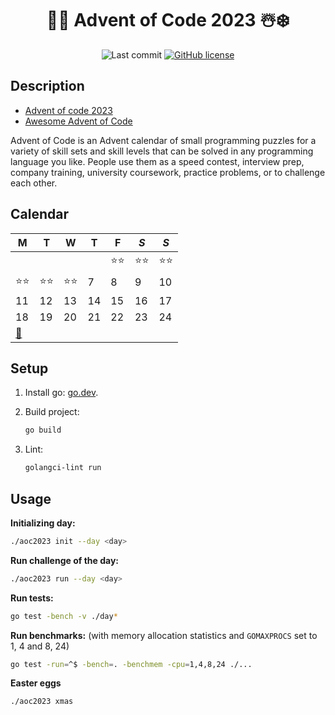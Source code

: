 <div align="center">

# 🎅🎄 Advent of Code 2023 ☃️❄️

![Last commit](https://img.shields.io/github/last-commit/lento234/advent-of-code-2023)
[![GitHub license](https://img.shields.io/github/license/lento234/advent-of-code-2023?color=blue)](https://github.com/lento234/advent-of-code-2023/blob/main/LICENSE)

</div>

## Description

- [Advent of code 2023](https://adventofcode.com/2023/)
- [Awesome Advent of Code](https://github.com/Bogdanp/awesome-advent-of-code)

Advent of Code is an Advent calendar of small programming puzzles for a variety
of skill sets and skill levels that can be solved in any programming language
you like. People use them as a speed contest, interview prep, company training,
university coursework, practice problems, or to challenge each other.

## Calendar

| M       | T    | W    | T   | F    | *S*  | *S*  |
|---------|------|------|-----|------|------|------|
|         |      |      |     | ⭐⭐ | ⭐⭐ | ⭐⭐ |
| ⭐⭐    | ⭐⭐ | ⭐⭐ | 7   | 8    | 9    | 10   |
| 11      | 12   | 13   | 14  | 15   | 16   | 17   |
| 18      | 19   | 20   | 21  | 22   | 23   | 24   |
| [🎁][1] |      |      |     |      |      |      |

## Setup

1. Install go: [go.dev](https://go.dev/dl/).

2. Build project:

    ```bash
    go build
    ```
3. Lint:

    ```bash
    golangci-lint run
    ```

## Usage

**Initializing day:**

```bash
./aoc2023 init --day <day>
```

**Run challenge of the day:**

```bash
./aoc2023 run --day <day>
```

**Run tests:**

```bash
go test -bench -v ./day*
```

**Run benchmarks:** (with memory allocation statistics and `GOMAXPROCS` set to 1, 4 and 8, 24)

```bash
go test -run=^$ -bench=. -benchmem -cpu=1,4,8,24 ./...
```

**Easter eggs**

```bash
./aoc2023 xmas
```

[1]: https://youtu.be/mkF7xLtNzPc?si=jQ7NB9oxtYNauYwd&t=27
